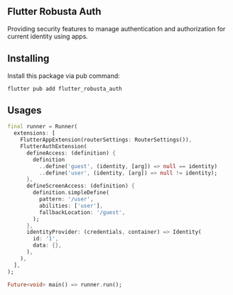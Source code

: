 Flutter Robusta Auth
--------------------

Providing security features to manage authentication and authorization for current identity using apps.

Installing
----------

Install this package via pub command:

```
flutter pub add flutter_robusta_auth
```

Usages
------

```dart
final runner = Runner(
  extensions: [
    FlutterAppExtension(routerSettings: RouterSettings()),
    FlutterAuthExtension(
      defineAccess: (definition) {
        definition
          ..define('guest', (identity, [arg]) => null == identity)
          ..define('user', (identity, [arg]) => null != identity);
      },
      defineScreenAccess: (definition) {
        definition.simpleDefine(
          pattern: '/user',
          abilities: ['user'],
          fallbackLocation: '/guest',
        );
      },
      identityProvider: (credentials, container) => Identity(
        id: '1',
        data: {},
      ),
    ),
  ],
);

Future<void> main() => runner.run();
```
